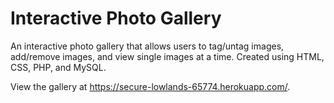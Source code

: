 # Interactive Photo Gallery
An interactive photo gallery that allows users to tag/untag images, add/remove images, and view single images at a time. Created using HTML, CSS, PHP, and MySQL. 

View the gallery at https://secure-lowlands-65774.herokuapp.com/.
